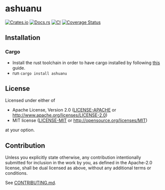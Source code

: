 # ashuanu

[![Crates.io](https://img.shields.io/crates/v/ashuanu.svg)](https://crates.io/crates/ashuanu)
[![Docs.rs](https://docs.rs/ashuanu/badge.svg)](https://docs.rs/ashuanu)
[![CI](https://github.com/anshulrgoyal/ashuanu/workflows/Continuous%20Integration/badge.svg)](https://github.com/anshulrgoyal/ashuanu/actions)
[![Coverage Status](https://coveralls.io/repos/github/anshulrgoyal/ashuanu/badge.svg?branch=master)](https://coveralls.io/github/anshulrgoyal/ashuanu?branch=master)

## Installation

### Cargo

* Install the rust toolchain in order to have cargo installed by following
  [this](https://www.rust-lang.org/tools/install) guide.
* run `cargo install ashuanu`

## License

Licensed under either of

 * Apache License, Version 2.0
   ([LICENSE-APACHE](LICENSE-APACHE) or http://www.apache.org/licenses/LICENSE-2.0)
 * MIT license
   ([LICENSE-MIT](LICENSE-MIT) or http://opensource.org/licenses/MIT)

at your option.

## Contribution

Unless you explicitly state otherwise, any contribution intentionally submitted
for inclusion in the work by you, as defined in the Apache-2.0 license, shall be
dual licensed as above, without any additional terms or conditions.

See [CONTRIBUTING.md](CONTRIBUTING.md).
